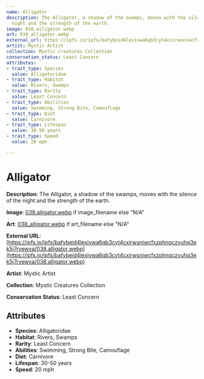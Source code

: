 ```yaml
---
name: Alligator
description: The Alligator, a shadow of the swamps, moves with the silence of the
  night and the strength of the earth.
image: 038.alligator.webp
art: 038_alligator.webp
external_url: https://ipfs.io/ipfs/bafybeid4lexivwa6qb3cyt4cxirwsniwcfxzphnqczyuhq3ek5j7rvewxa/038.alligator.webp
artist: Mystic Artist
collection: Mystic Creatures Collection
conservation_status: Least Concern
attributes:
- trait_type: Species
  value: Alligatoridae
- trait_type: Habitat
  value: Rivers, Swamps
- trait_type: Rarity
  value: Least Concern
- trait_type: Abilities
  value: Swimming, Strong Bite, Camouflage
- trait_type: Diet
  value: Carnivore
- trait_type: Lifespan
  value: 30-50 years
- trait_type: Speed
  value: 20 mph

---
```


# Alligator

**Description**: The Alligator, a shadow of the swamps, moves with the silence of the night and the strength of the earth.

**Image**: [038.alligator.webp](./038.alligator.webp) if image_filename else "N/A"

**Art**: [038_alligator.webp](./038_alligator.webp) if art_filename else "N/A"

**External URL**: [https://ipfs.io/ipfs/bafybeid4lexivwa6qb3cyt4cxirwsniwcfxzphnqczyuhq3ek5j7rvewxa/038.alligator.webp](https://ipfs.io/ipfs/bafybeid4lexivwa6qb3cyt4cxirwsniwcfxzphnqczyuhq3ek5j7rvewxa/038.alligator.webp)

**Artist**: Mystic Artist

**Collection**: Mystic Creatures Collection

**Conservation Status**: Least Concern

## Attributes
- **Species**: Alligatoridae
- **Habitat**: Rivers, Swamps
- **Rarity**: Least Concern
- **Abilities**: Swimming, Strong Bite, Camouflage
- **Diet**: Carnivore
- **Lifespan**: 30-50 years
- **Speed**: 20 mph
